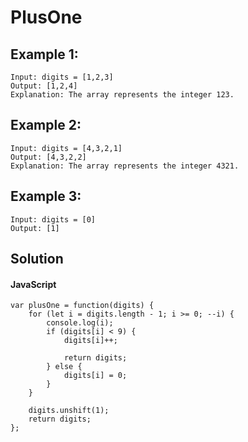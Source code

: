# PlusOne

## Example 1:
```
Input: digits = [1,2,3]
Output: [1,2,4]
Explanation: The array represents the integer 123.
```
## Example 2:
```
Input: digits = [4,3,2,1]
Output: [4,3,2,2]
Explanation: The array represents the integer 4321.
```
## Example 3:
```
Input: digits = [0]
Output: [1]
```
## Solution

#### JavaScript
```
var plusOne = function(digits) {
    for (let i = digits.length - 1; i >= 0; --i) {
        console.log(i);
        if (digits[i] < 9) {
            digits[i]++;

            return digits;
        } else {
            digits[i] = 0;
        }
    }

    digits.unshift(1);
    return digits;
};
```